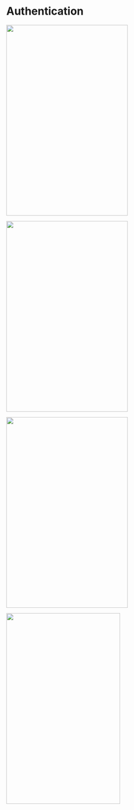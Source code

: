 # Authentication
<a href="m1"><img src="https://user-images.githubusercontent.com/94074275/175166833-1f6607b0-6a5b-409c-a01b-525954a5c5dd.jpg" align="center" height="500" width="320" ></a>

<a href="m1"><img src="https://user-images.githubusercontent.com/94074275/175166794-8c44097d-cdac-4643-9bff-056a415806a6.jpg" align="center" height="500" width="320" ></a>

<a href="m1"><img src="https://user-images.githubusercontent.com/94074275/175166805-9ea9aa14-bb29-4152-a837-4a1a72765a7c.jpg" align="center" height="500" width="320" ></a>


<a href="m1"><img src="https://user-images.githubusercontent.com/94074275/175166823-0533af5d-b682-4060-a7c8-fff924450081.jpg" align="center" height="500" width="300" ></a>






